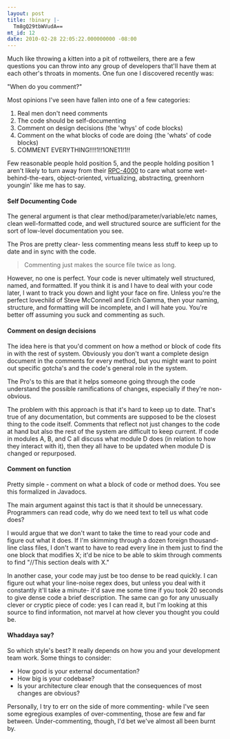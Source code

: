 ```yaml
---
layout: post
title: !binary |-
  Tm8gQ29tbWVudA==
mt_id: 12
date: 2010-02-28 22:05:22.000000000 -08:00
---
```

Much like throwing a kitten into a pit of rottweilers, there are a few questions you can throw into any group of developers that'll have them at each other's throats in moments.  One fun one I discovered recently was:

"When do you comment?"

Most opinions I've seen have fallen into one of a few categories:

1. Real men don't need comments
2. The code should be self-documenting
3. Comment on design decisions (the 'whys' of code blocks)
4. Comment on the what blocks of code are doing (the 'whats' of code blocks)
5. COMMENT EVERYTHING!!!!1!!1ONE11!1!!

Few reasonable people hold position 5, and the people holding position 1 aren't likely to turn away from their [RPC-4000](http://www.pbm.com/~lindahl/mel.html) to care what some wet-behind-the-ears, object-oriented, virtualizing, abstracting, greenhorn youngin' like me has to say.

#### Self Documenting Code ####
The general argument is that clear method/parameter/variable/etc names, clean well-formatted code, and well structured source are sufficient for the sort of low-level documentation you see.

The Pros are pretty clear- less commenting means less stuff to keep up to date and in sync with the code.

> Commenting just makes the source file twice as long.

However, no one is perfect.  Your code is never ultimately well structured, named, and formatted.  If you think it is and I have to deal with your code later, I want to track you down and light your face on fire.  Unless you're the perfect lovechild of Steve McConnell and Erich Gamma, then your naming, structure, and formatting will be incomplete, and I will hate you.  You're better off assuming you suck and commenting as such.

#### Comment on design decisions ####
The idea here is that you'd comment on how a method or block of code fits in with the rest of system.  Obviously you don't want a complete design document in the comments for every method, but you might want to point out specific gotcha's and the code's general role in the system.

The Pro's to this are that it helps someone going through the code understand the possible ramifications of changes, especially if they're non-obvious.

The problem with this approach is that it's hard to keep up to date.  That's true of any documentation, but comments are supposed to be the closest thing to the code itself.  Comments that reflect not just changes to the code at hand but also the rest of the system are difficult to keep current.  If code in modules A, B, and C all discuss what module D does (in relation to how they interact with it), then they all have to be updated when module D is changed or repurposed.

#### Comment on function ####
Pretty simple - comment on what a block of code or method does.  You see this formalized in Javadocs.

The main argument against this tact is that it should be unnecessary.  Programmers can read code, why do we need text to tell us what code does?

I would argue that we don't want to take the time to read your code and figure out what it does.  If I'm skimming through a dozen foreign thousand-line class files, I don't want to have to read every line in them just to find the one block that modifies X; it'd be nice to be able to skim through comments to find "//This section deals with X."

In another case, your code may just be too dense to be read quickly.  I can figure out what your line-noise regex does, but unless you deal with it constantly it'll take a minute- it'd save me some time if you took 20 seconds to give dense code a brief description.  The same can go for any unusually clever or cryptic piece of code: yes I can read it, but I'm looking at this source to find information, not marvel at how clever you thought you could be.

#### Whaddaya say?
So which style's best?  It really depends on how you and your development team work.  Some things to consider:

 * How good is your external documentation?
 * How big is your codebase?
 * Is your architecture clear enough that the consequences of most changes are obvious?

Personally, I try to err on the side of more commenting- while I've seen some egregious examples of over-commenting, those are few and far between.  Under-commenting, though, I'd bet we've almost all been burnt by.
 
